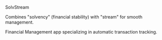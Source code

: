 SolvStream

Combines "solvency" (financial stability) with "stream" for smooth management.

Financial Management app specializing in automatic transaction tracking.